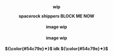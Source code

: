 <p align="center">
<h4 align="center"

wip

 <p align="center"> 
 spacerock shippers BLOCK ME NOW
<p align="center">
<h4 align="center"

image wip

<h4 align="center"

image wip

<h4 align="center"
  
<strong>${\color{#54c79e}✦}$
idk
<strong>${\color{#54c79e}✦}$

